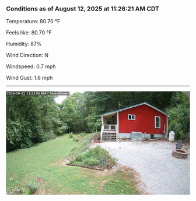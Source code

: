 ### Conditions as of August 12, 2025 at 11:26:21 AM CDT 

Temperature: 80.70 &deg;F

Feels like: 80.70 &deg;F

Humidity: 87%

Wind Direction: N

Windspeed: 0.7 mph

Wind Gust: 1.6 mph

---

<img src="./images/latest.jpeg"/>

